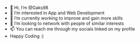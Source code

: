 - 👋 Hi, I’m @Gaks98
- 👀 I’m interested in App and Web Development
- 🌱 I’m currently working to improve and gain more skills 
- 💞️ I’m looking to network with people of similar interests
- 📫 You can reach me through my socials linked on my profile
- Happy Coding :)

<!---
Gaks98/Gaks98 is a ✨ special ✨ repository because its `README.md` (this file) appears on your GitHub profile.
You can click the Preview link to take a look at your changes.
--->
